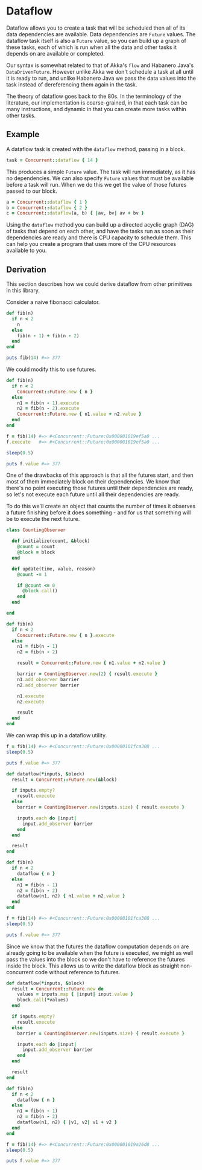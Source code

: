 # Dataflow

Dataflow allows you to create a task that will be scheduled then all of its data
dependencies are available. Data dependencies are `Future` values. The dataflow
task itself is also a `Future` value, so you can build up a graph of these
tasks, each of which is run when all the data and other tasks it depends on are
available or completed.

Our syntax is somewhat related to that of Akka's `flow` and Habanero Java's
`DataDrivenFuture`. However unlike Akka we don't schedule a task at all until it
is ready to run, and unlike Habanero Java we pass the data values into the task
instead of dereferencing them again in the task.

The theory of dataflow goes back to the 80s. In the terminology of the
literature, our implementation is coarse-grained, in that each task can be many
instructions, and dynamic in that you can create more tasks within other tasks.

## Example

A dataflow task is created with the `dataflow` method, passing in a block.

```ruby
task = Concurrent::dataflow { 14 }
```

This produces a simple `Future` value. The task will run immediately, as it has
no dependencies. We can also specify `Future` values that must be available
before a task will run. When we do this we get the value of those futures passed
to our block.

```ruby
a = Concurrent::dataflow { 1 }
b = Concurrent::dataflow { 2 }
c = Concurrent::dataflow(a, b) { |av, bv| av + bv }
```

Using the `dataflow` method you can build up a directed acyclic graph (DAG) of
tasks that depend on each other, and have the tasks run as soon as their
dependencies are ready and there is CPU capacity to schedule them. This can help
you create a program that uses more of the CPU resources available to you.

## Derivation

This section describes how we could derive dataflow from other primitives in
this library.

Consider a naive fibonacci calculator.

```ruby
def fib(n)
  if n < 2
    n
  else
    fib(n - 1) + fib(n - 2)
  end
end

puts fib(14) #=> 377
```

We could modify this to use futures.

```ruby
def fib(n)
  if n < 2
    Concurrent::Future.new { n }
  else
    n1 = fib(n - 1).execute
    n2 = fib(n - 2).execute
    Concurrent::Future.new { n1.value + n2.value }
  end
end

f = fib(14) #=> #<Concurrent::Future:0x000001019ef5a0 ...
f.execute   #=> #<Concurrent::Future:0x000001019ef5a0 ...

sleep(0.5)

puts f.value #=> 377
```

One of the drawbacks of this approach is that all the futures start, and then
most of them immediately block on their dependencies. We know that there's no
point executing those futures until their dependencies are ready, so let's
not execute each future until all their dependencies are ready.

To do this we'll create an object that counts the number of times it observes a
future finishing before it does something - and for us that something will be to
execute the next future.

```ruby
class CountingObserver

  def initialize(count, &block)
    @count = count
    @block = block
  end

  def update(time, value, reason)
    @count -= 1

    if @count <= 0
      @block.call()
    end
  end

end

def fib(n)
  if n < 2
    Concurrent::Future.new { n }.execute
  else
    n1 = fib(n - 1)
    n2 = fib(n - 2)

    result = Concurrent::Future.new { n1.value + n2.value }

    barrier = CountingObserver.new(2) { result.execute }
    n1.add_observer barrier
    n2.add_observer barrier

    n1.execute
    n2.execute

    result
  end
end
```

We can wrap this up in a dataflow utility.

```ruby
f = fib(14) #=> #<Concurrent::Future:0x00000101fca308 ...
sleep(0.5)

puts f.value #=> 377

def dataflow(*inputs, &block)
  result = Concurrent::Future.new(&block)

  if inputs.empty?
    result.execute
  else
    barrier = CountingObserver.new(inputs.size) { result.execute }

    inputs.each do |input|
      input.add_observer barrier
    end
  end

  result
end

def fib(n)
  if n < 2
    dataflow { n }
  else
    n1 = fib(n - 1)
    n2 = fib(n - 2)
    dataflow(n1, n2) { n1.value + n2.value }
  end
end

f = fib(14) #=> #<Concurrent::Future:0x00000101fca308 ...
sleep(0.5)

puts f.value #=> 377
```

Since we know that the futures the dataflow computation depends on are already
going to be available when the future is executed, we might as well pass the
values into the block so we don't have to reference the futures inside the
block. This allows us to write the dataflow block as straight non-concurrent
code without reference to futures.

```ruby
def dataflow(*inputs, &block)
  result = Concurrent::Future.new do
    values = inputs.map { |input| input.value }
    block.call(*values)
  end

  if inputs.empty?
    result.execute
  else
    barrier = CountingObserver.new(inputs.size) { result.execute }

    inputs.each do |input|
      input.add_observer barrier
    end
  end

  result
end

def fib(n)
  if n < 2
    dataflow { n }
  else
    n1 = fib(n - 1)
    n2 = fib(n - 2)
    dataflow(n1, n2) { |v1, v2| v1 + v2 }
  end
end

f = fib(14) #=> #<Concurrent::Future:0x000001019a26d8 ...
sleep(0.5)

puts f.value #=> 377
```
